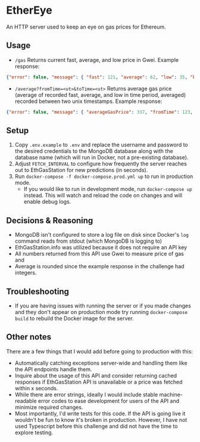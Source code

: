 # EtherEye
An HTTP server used to keep an eye on gas prices for Ethereum.

## Usage
 - `/gas`
 Returns current fast, average, and low price in Gwei.
 Example response:
 ```json
{"error": false, "message": { "fast": 121, "average": 62, "low": 35, "blockNum": 14263482 }}
 ```
- `/average?fromTime=<ut>&toTime=<ut>` Returns average gas price (average of recorded fast, average, and low in time period, averaged) recorded between two unix timestamps.
Example response:
```json
{"error": false, "message": { "averageGasPrice": 337, "fromTime": 123, "toTime": 1645461834 }}
```

## Setup
1. Copy `.env.example` to `.env` and replace the username and password to the desired credentials to the MongoDB database along with the database name (which will run in Docker, not a pre-existing database).
2. Adjust `FETCH_INTERVAL` to configure how frequently the server reaches out to EthGasStation for new predictions (in seconds).
3. Run `docker-compose -f docker-compose.prod.yml up` to run in production mode.
    - If you would like to run in development mode, run `docker-compose up` instead. This will watch and reload the code on changes and will enable debug logs.

## Decisions & Reasoning
- MongoDB isn't configured to store a log file on disk since Docker's `log` command reads from stdout (which MongoDB is logging to)
- EthGasStation.info was utilized because it does not require an API key
- All numbers returned from this API use Gwei to measure price of gas and 
- Average is rounded since the example response in the challenge had integers.

## Troubleshooting
- If you are having issues with running the server or if you made changes and they don't appear on production mode try running `docker-compose build` to rebuild the Docker image for the server.

## Other notes
There are a few things that I would add before going to production with this:
- Automatically catching exceptions server-wide and handling them like the API endpoints handle them.
- Inquire about the usage of this API and consider returning cached responses if EthGasStation API is unavailable or a price was fetched within x seconds.
- While there are error strings, ideally I would include stable machine-readable error codes to ease development for users of the API and minimize required changes.
- Most importantly, I'd write tests for this code. If the API is going live it wouldn't be fun to know it's broken in production. However, I have not used Typescript before this challenge and did not have the time to explore testing.
